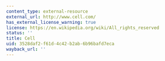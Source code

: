 ```yaml
---
content_type: external-resource
external_url: http://www.cell.com/
has_external_license_warning: true
license: https://en.wikipedia.org/wiki/All_rights_reserved
status: ''
title: Cell
uid: 3528daf2-f61d-4c42-b2ab-6b96bafd7eca
wayback_url: ''
---
```

